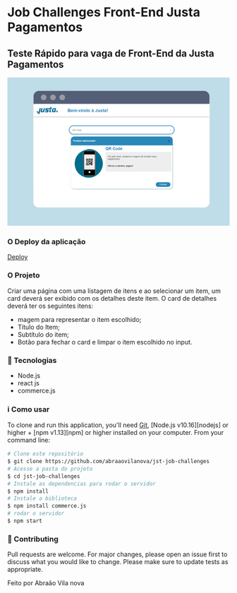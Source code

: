 # Job Challenges Front-End Justa Pagamentos
## Teste Rápido para vaga de Front-End da Justa Pagamentos
![image info](./img/banner.png)

### O Deploy da aplicação
[Deploy](https://desafio-justa.herokuapp.com/)

### O Projeto
Criar uma página com uma listagem de itens e ao selecionar um item, um card deverá ser exibido com os detalhes deste item. O card de detalhes deverá ter os seguintes itens:
- magem para representar o item escolhido;
- Título do Item;
- Subtítulo do item;
- Botão para fechar o card e limpar o item escolhido no input.

### :telescope: Tecnologias

- Node.js
- react js
- commerce.js

### :information_source: Como usar

To clone and run this application, you'll need [Git](https://git-scm.com), [Node.js v10.16][nodejs] or higher + [npm v1.13][npm] or higher installed on your computer.
From your command line:

```bash
# Clone este repositório
$ git clone https://github.com/abraaovilanova/jst-job-challenges
# Acesse a pasta do projeto
$ cd jst-job-challenges
# Instale as dependencias para rodar o servidor
$ npm install
# Instale a biblioteca
$ npm install commerce.js
# rodar o servidor
$ npm start
```

### :gift: Contributing

Pull requests are welcome. For major changes, please open an issue first to discuss what you would like to change.
Please make sure to update tests as appropriate.



Feito por Abraão Vila nova
